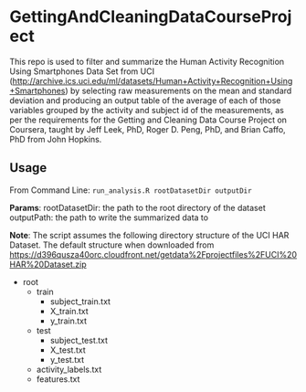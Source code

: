 # GettingAndCleaningDataCourseProject

This repo is used to filter and summarize the Human Activity Recognition Using Smartphones Data Set from UCI (http://archive.ics.uci.edu/ml/datasets/Human+Activity+Recognition+Using+Smartphones) by selecting raw measurements on the mean and standard deviation and producing an output table of the average of each of those variables grouped by the activity and subject id of the measurements, as per the requirements for the Getting and Cleaning Data Course Project on Coursera, taught by Jeff Leek, PhD, Roger D. Peng, PhD, and Brian Caffo, PhD from John Hopkins. 

## Usage

From Command Line: `run_analysis.R rootDatasetDir outputDir`

**Params**:
rootDatasetDir: the path to the root directory of the dataset
outputPath: the path to write the summarized data to

**Note**: The script assumes the following directory structure of the UCI HAR Dataset. The default structure when downloaded from https://d396qusza40orc.cloudfront.net/getdata%2Fprojectfiles%2FUCI%20HAR%20Dataset.zip

* root  
  * train  
    * subject_train.txt  
    * X_train.txt  
    * y_train.txt  
  * test  
    * subject_test.txt  
    * X_test.txt  
    * y_test.txt  
  * activity_labels.txt  
  * features.txt  

